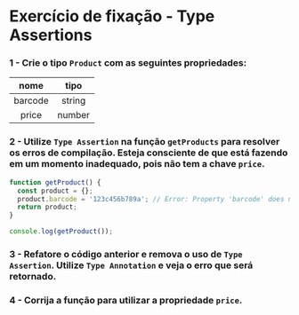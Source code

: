 # Exercício de fixação - Type Assertions

### 1 - Crie o tipo `Product` com as seguintes propriedades:

|nome	| tipo
|:---:|:---: |
|barcode|string|
|price|	number|

### 2 - Utilize `Type Assertion` na função `getProducts` para resolver os erros de compilação. Esteja consciente de que está fazendo em um momento inadequado, pois não tem a chave `price`.

```typescript
function getProduct() {
  const product = {};
  product.barcode = '123c456b789a'; // Error: Property 'barcode' does not exist on type '{}'.
  return product;
}

console.log(getProduct());
```

### 3 - Refatore o código anterior e remova o uso de `Type Assertion`. Utilize `Type Annotation` e veja o erro que será retornado.

### 4 - Corrija a função para utilizar a propriedade `price`.